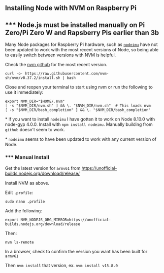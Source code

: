 ## Installing Node with NVM on Raspberry Pi

## *** Node.js must be installed manually on Pi Zero/Pi Zero W and Rapsberry Pis earlier than 3b

Many Node packages for Raspberry Pi hardware, such as [`nodeimu`](https://www.npmjs.com/package/nodeimu) have not been updated to work with the most recent versions of Node, so being able to easily switch between versions with NVM is helpful.

Check the [nvm github](https://github.com/nvm-sh/nvm) for the most recent version.

```
curl -o- https://raw.githubusercontent.com/nvm-sh/nvm/v0.37.2/install.sh | bash
```

Close and reopen your terminal to start using nvm or run the following to use it immediately:

```
export NVM_DIR="$HOME/.nvm"
[ -s "$NVM_DIR/nvm.sh" ] && \. "$NVM_DIR/nvm.sh"  # This loads nvm
[ -s "$NVM_DIR/bash_completion" ] && \. "$NVM_DIR/bash_completion"
```

\* If you want to install `nodeimu` I have gotten it to work on Node 8.10.0 with node-gyp 4.0.0. Install with `npm install nodeimu`. Manually building from `github` doesn't seem to work.

\* `nodeimu` seems to have been updated to work with any current version of Node.

### *** Manual Install

Get the latest version for `armv61` from https://unofficial-builds.nodejs.org/download/release/

Install NVM as above.

Edit `.profile`:

```
sudo nano .profile
```
Add the following:
```
export NVM_NODEJS_ORG_MIRROR=https://unofficial-builds.nodejs.org/download/release
```
Then:
```
nvm ls-remote
```

In a browser, check to confirm the version you want has been built for `armv61`

Then `nvm install` that version, ex. `nvm install v15.8.0`
